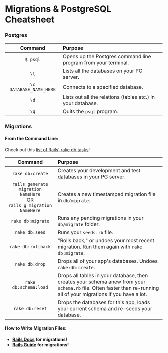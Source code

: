 # Migrations & PostgreSQL Cheatsheet

### Postgres

|Command|Purpose|
|:-----:|:------|
| `$ psql` | Opens up the Postgres command line program from your terminal. |
| `\l` | Lists all the databases on your PG server. |
| `\c DATABASE_NAME_HERE` | Connects to a specified database. |
| `\d` | Lists out all the relations (tables etc.) in your database. |
| `\q` | Quits the `psql` program. |

### Migrations

#### From the Command Line:

Check out this [list of Rails' rake db tasks](http://jacopretorius.net/2014/02/all-rails-db-rake-tasks-and-what-they-do.html)!

|Command|Purpose|
|:-----:|:------|
| `rake db:create` | Creates your development and test databases in your PG server. |
| `rails generate migration NameHere`<br>OR<br>`rails g migration NameHere` | Creates a new timestamped migration file in `db/migrate`. |
| `rake db:migrate` | Runs any pending migrations in your `db/migrate` folder. |
| `rake db:seed` | Runs your `seeds.rb` file. |
| `rake db:rollback` | "Rolls back," or undoes your most recent migration. Run them again with `rake db:migrate`. |
| `rake db:drop` | Drops all of your app's databases. Undoes `rake:db:create`. |
| `rake db:schema:load` | Drops all tables in your database, then creates your schema anew from your `schema.rb` file. Often faster than re-running all of your migrations if you have a lot. |
| `rake db:reset` | Drops the databases for this app, loads your current schema and re-seeds your database. |

#### How to Write Migration Files:

- **[Rails Docs](http://api.rubyonrails.org/classes/ActiveRecord/Migration.html) for migrations!**
- **[Rails Guide](http://edgeguides.rubyonrails.org/active_record_migrations.html) for migrations!**
